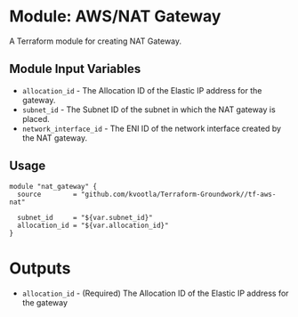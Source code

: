 Module: AWS/NAT Gateway
======================

A Terraform module for creating NAT Gateway.

Module Input Variables
----------------------
- `allocation_id` - The Allocation ID of the Elastic IP address for the gateway.
- `subnet_id` - The Subnet ID of the subnet in which the NAT gateway is placed.
- `network_interface_id` - The ENI ID of the network interface created by the NAT gateway.

Usage
-----

```hcl
module "nat_gateway" {
  source        = "github.com/kvootla/Terraform-Groundwork//tf-aws-nat"
  
  subnet_id     = "${var.subnet_id}"
  allocation_id = "${var.allocation_id}"
}
```

Outputs
=======

- `allocation_id` - (Required) The Allocation ID of the Elastic IP address for the gateway
